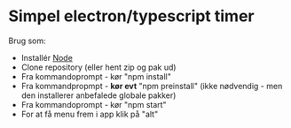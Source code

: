 # Simpel electron/typescript timer

Brug som:

- Installér [Node](https://nodejs.org/en/)
- Clone repository (eller hent zip og pak ud)
- Fra kommandoprompt - kør "npm install"
- Fra kommandpropmpt - **kør evt** "npm preinstall" (ikke nødvendig - men den installerer anbefalede globale pakker)
- Fra kommandoprompt - kør "npm start"
- For at få menu frem i app klik på "alt"

